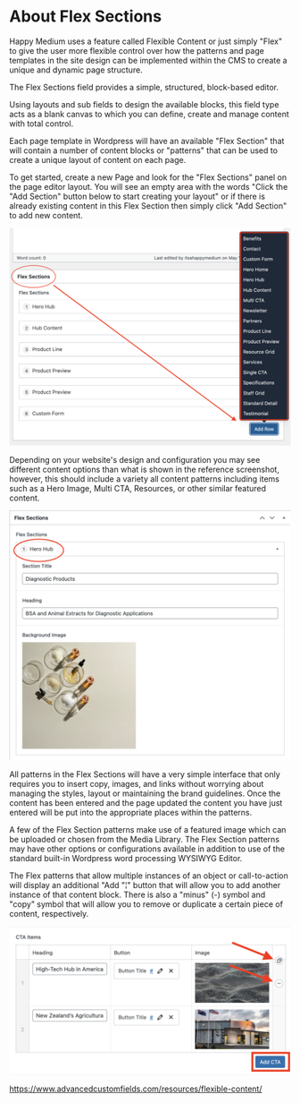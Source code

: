 # About Flex Sections

Happy Medium uses a feature called Flexible Content or just simply "Flex" to give the user more flexible control over how the patterns and page templates in the site design can be implemented within the CMS to create a unique and dynamic page structure.

The Flex Sections field provides a simple, structured, block-based editor.

Using layouts and sub fields to design the available blocks, this field type acts as a blank canvas to which you can define, create and manage content with total control.

Each page template in Wordpress will have an available "Flex Section" that will contain a number of content blocks or "patterns" that can be used to create a unique layout of content on each page.

To get started, create a new Page and look for the "Flex Sections" panel on the page editor layout. You will see an empty area with the words "Click the "Add Section" button below to start creating your layout" or if there is already existing content in this Flex Section then simply click "Add Section" to add new content.

![Add Flex Section](./assets/img/flex-add-section.png)

Depending on your website's design and configuration you may see different content options than what is shown in the reference screenshot, however, this should include a variety all content patterns including items such as a Hero Image, Multi CTA, Resources, or other similar featured content.

![Flex Content](./assets/img/flex-section-content.png)

All patterns in the Flex Sections will have a very simple interface that only requires you to insert copy, images, and links without worrying about managing the styles, layout or maintaining the brand guidelines. Once the content has been entered and the page updated the content you have just entered will be put into the appropriate places within the patterns.

A few of the Flex Section patterns make use of a featured image which can be uploaded or chosen from the Media Library. The Flex Section patterns may have other options or configurations available in addition to use of the standard built-in Wordpress word processing WYSIWYG Editor.

The Flex patterns that allow multiple instances of an object or call-to-action will display an additional "Add "¦" button that will allow you to add another instance of that content block. There is also a "minus" (-) symbol and "copy" symbol that will allow you to remove or duplicate a certain piece of content, respectively.

![Flex Repeater Options](./assets/img/flex-repeater.png)

https://www.advancedcustomfields.com/resources/flexible-content/